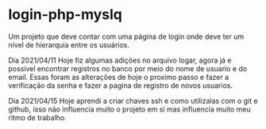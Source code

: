 # login-php-myslq
Um projeto que deve contar com uma página de login onde deve ter um nível de hierarquia entre os usuários.   

Dia 2021/04/11
Hoje fiz algumas adições no arquivo logar, agora já e possivel encontrar registros no banco por meio do nome de usuario e do email. Essas foram as alterações de hoje o proximo passo e fazer a verificação da senha e fazer a pagina de registro de novos usuarios.

Dia 2021/04/15
Hoje aprendi a criar chaves ssh e como utilizalas com o git e github, isso não influencia muito o projeto em sí mas influencia muito meu ritmo de trabalho.
